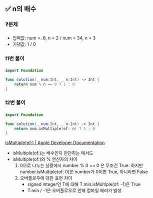 
## ✅ n의 배수

### ❓문제
- 입력값: num =. 8, n = 2 / num = 34, n = 3
- 기댓값: 1 / 0

### ❗️1번 풀이
```swift
import Foundation

func solution(_ num:Int, _ n:Int) -> Int {
    return num % n == 0 ? 1 : 0
}
```

### ❗️2번 풀이
```swift
import Foundation

func solution(_ num:Int, _ n:Int) -> Int {
    return num.isMultiple(of: n) ? 1 : 0
}
```
[isMultiple(of:) | Apple Developer Documentation](https://developer.apple.com/documentation/swift/int/ismultiple(of:))
- isMultiple(of:)는 배수인지 판단하는 메서드
- isMultiple(of:)와 % 연산자의 차이
    1. 0으로 나누는 상황에서 number % 0 == 0 은 무조건 True. 하지만 number.isMultiple(of: 0)은 number가 0이면 True, 아니라면 False
    2. 오버플로우에 대한 표현 차이
        - signed integer인 T에 대해 T.min.isMultiple(of: -1)은 True
        - T.min / -1은 오버플로우로 인해 컴파일 에러가 발생
